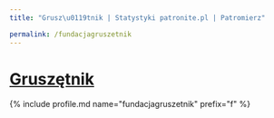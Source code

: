 ```yaml
---
title: "Grusz\u0119tnik | Statystyki patronite.pl | Patromierz"

permalink: /fundacjagruszetnik
---
```


# [Gruszętnik](https://patronite.pl/fundacjagruszetnik)

{% include profile.md name="fundacjagruszetnik" prefix="f" %}
